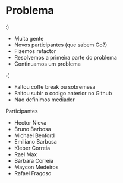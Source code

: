 Problema
====

:)
- Muita gente
- Novos participantes (que sabem Go?)
- Fizemos refactor
- Resolvemos a primeira parte do problema
- Continuamos um problema

:(
- Faltou coffe break ou sobremesa
- Faltou subir o codigo anterior no Github
- Nao definimos mediador


Participantes
- Hector Nieva 
- Bruno Barbosa
- Michael Benford
- Emiliano Barbosa
- Kleber Correia
- Rael Max
- Bárbara Correia
- Maycon Medeiros
- Rafael Fragoso
